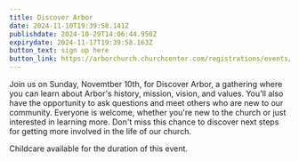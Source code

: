 ```yaml
---
title: Discover Arbor
date: 2024-11-10T19:39:58.141Z
publishdate: 2024-10-29T14:06:44.950Z
expirydate: 2024-11-17T19:39:58.163Z
button_text: sign up here
button_link: https://arborchurch.churchcenter.com/registrations/events/2566818
---
```

Join us on Sunday, Novemtber 10th, for Discover Arbor, a gathering where you can learn about Arbor's history, mission, vision, and values. You'll also have the opportunity to ask questions and meet others who are new to our community. Everyone is welcome, whether you're new to the church or just interested in learning more. Don't miss this chance to discover next steps for getting more involved in the life of our church.

Childcare available for the duration of this event.